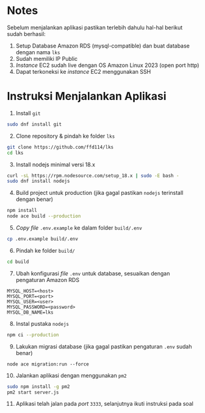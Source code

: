 # Notes

Sebelum menjalankan aplikasi pastikan terlebih dahulu hal-hal berikut sudah berhasil:

1. Setup Database Amazon RDS (mysql-compatible) dan buat database dengan nama `lks`
2. Sudah memiliki IP Public
3. *Instance* EC2 sudah live dengan OS Amazon Linux 2023 (open port http)
4. Dapat terkoneksi ke *instance* EC2 menggunakan SSH

# Instruksi Menjalankan Aplikasi

1. Install `git`
```bash
sudo dnf install git
```

2. Clone repository & pindah ke folder `lks`
```bash
git clone https://github.com/ffd114/lks
cd lks
```

3. Install nodejs minimal versi 18.x

```bash
curl -sL https://rpm.nodesource.com/setup_18.x | sudo -E bash -
sudo dnf install nodejs
```

4. Build project untuk production (jika gagal pastikan `nodejs` terinstall dengan benar)
```bash
npm install
node ace build --production
```

5. *Copy* *file* `.env.example` ke dalam folder `build/.env`

```bash
cp .env.example build/.env
```

6. Pindah ke folder `build/`

```bash
cd build
```

7. Ubah konfigurasi *file* `.env` untuk database, sesuaikan dengan pengaturan Amazon RDS

```
MYSQL_HOST=<host>
MYSQL_PORT=<port>
MYSQL_USER=<user>
MYSQL_PASSWORD=<password>
MYSQL_DB_NAME=lks
```

8. Instal pustaka `nodejs`

```bash
npm ci --production
```

9. Lakukan migrasi database (jika gagal pastikan pengaturan `.env` sudah benar)

```base
node ace migration:run --force
```

10. Jalankan aplikasi dengan menggunakan `pm2`

```bash
sudo npm install -g pm2
pm2 start server.js
```

11. Aplikasi telah jalan pada *port* `3333`, selanjutnya ikuti instruksi pada soal
